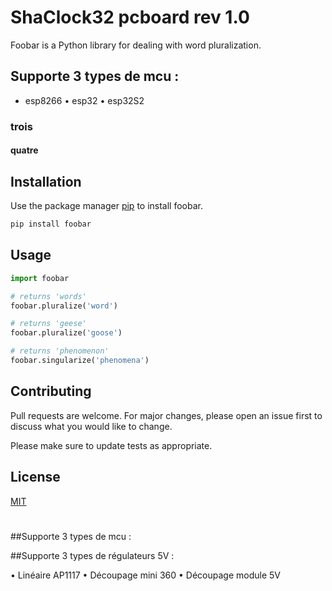 # ShaClock32 pcboard rev 1.0

Foobar is a Python library for dealing with word pluralization.

## Supporte 3 types de mcu :

* esp8266 
•	esp32 
•	esp32S2
### trois
#### quatre
## Installation

Use the package manager [pip](https://pip.pypa.io/en/stable/) to install foobar.


```bash
pip install foobar
```

## Usage

```python
import foobar

# returns 'words'
foobar.pluralize('word')

# returns 'geese'
foobar.pluralize('goose')

# returns 'phenomenon'
foobar.singularize('phenomena')
```

## Contributing

Pull requests are welcome. For major changes, please open an issue first
to discuss what you would like to change.

Please make sure to update tests as appropriate.

## License

[MIT](https://choosealicense.com/licenses/mit/)

#

##Supporte 3 types de mcu :





##Supporte 3 types de régulateurs 5V :

•	Linéaire AP1117
•	Découpage mini 360
•	Découpage module 5V
